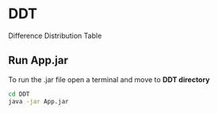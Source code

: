 # DDT
Difference Distribution Table

## Run App.jar
To run the .jar file open a terminal and move to **DDT directory** 
```bash
cd DDT
java -jar App.jar
```
